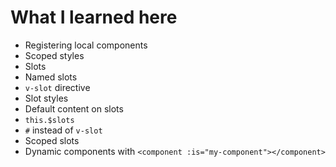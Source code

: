 # What I learned here

* Registering local components
* Scoped styles
* Slots
* Named slots
* `v-slot` directive
* Slot styles
* Default content on slots
* `this.$slots`
* `#` instead of `v-slot`
* Scoped slots
* Dynamic components with `<component :is="my-component"></component>`